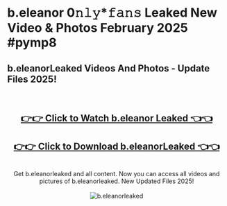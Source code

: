 # b.eleanor 0𝚗𝚕𝚢*𝚏𝚊𝚗𝚜 Leaked New Video & Photos February 2025 #pymp8

<h2>b.eleanorLeaked Videos And Photos - Update Files 2025!</h2>
<br>
<div align="center">
<h2><a href="https://mediaupload.pro?title=b.eleanor&ref=11F" rel="nofollow">👉👉 Click to Watch b.eleanor Leaked 👈👈</a></h2>
<h2><a href="https://mediaupload.pro?title=b.eleanor&ref=11F" rel="nofollow">👉👉 Click to Download b.eleanorLeaked 👈👈</a></h2>
<br>
Get b.eleanorleaked and all content. Now you can access all videos and pictures of b.eleanorleaked. New Updated Files 2025!
<br>
<br>
<a href="https://mediaupload.pro?title=b.eleanor&ref=11F" rel="nofollow" data-target="animated-image.originalLink"><img src="https://i.ibb.co/Gkj2r4b/banner.png" alt="b.eleanorleaked" style="max-width: 100%; display: inline-block;" data-target="animated-image.originalImage"></a>
</div>
<br>

